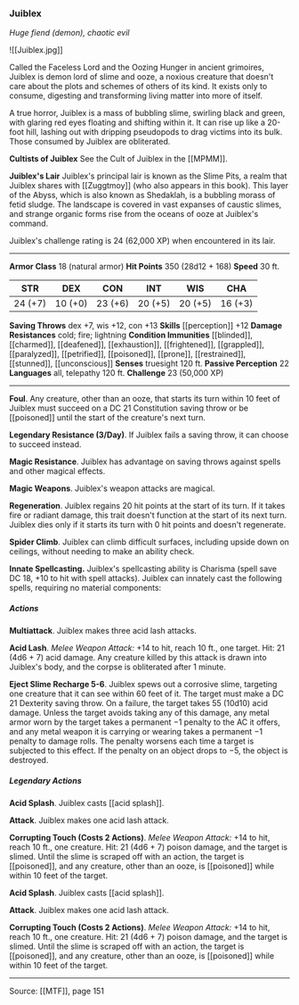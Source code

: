 ### Juiblex
_Huge fiend (demon), chaotic evil_

![[Juiblex.jpg]]

Called the Faceless Lord and the Oozing Hunger in ancient grimoires, Juiblex is demon lord of slime and ooze, a noxious creature that doesn't care about the plots and schemes of others of its kind. It exists only to consume, digesting and transforming living matter into more of itself.

A true horror, Juiblex is a mass of bubbling slime, swirling black and green, with glaring red eyes floating and shifting within it. It can rise up like a 20-foot hill, lashing out with dripping pseudopods to drag victims into its bulk. Those consumed by Juiblex are obliterated.

**Cultists of Juiblex** See the Cult of Juiblex in the [[MPMM]].


**Juiblex's Lair** Juiblex's principal lair is known as the Slime Pits, a realm that Juiblex shares with [[Zuggtmoy]] (who also appears in this book). This layer of the Abyss, which is also known as Shedaklah, is a bubbling morass of fetid sludge. The landscape is covered in vast expanses of caustic slimes, and strange organic forms rise from the oceans of ooze at Juiblex's command.

Juiblex's challenge rating is 24 (62,000 XP) when encountered in its lair.

---

**Armor Class** 18 (natural armor)
**Hit Points** 350 (28d12 + 168)
**Speed** 30 ft.

| STR     | DEX     | CON     | INT     | WIS     | CHA     |
|---------|---------|---------|---------|---------|---------|
| 24 (+7) | 10 (+0) | 23 (+6) | 20 (+5) | 20 (+5) | 16 (+3) |

**Saving Throws** dex +7, wis +12, con +13
**Skills** [[perception]] +12
**Damage Resistances** cold; fire; lightning
**Condition Immunities** [[blinded]], [[charmed]], [[deafened]], [[exhaustion]], [[frightened]], [[grappled]], [[paralyzed]], [[petrified]], [[poisoned]], [[prone]], [[restrained]], [[stunned]], [[unconscious]]
**Senses** truesight 120 ft.
**Passive Perception** 22
**Languages** all, telepathy 120 ft.
**Challenge** 23 (50,000 XP)

---

**Foul**. Any creature, other than an ooze, that starts its turn within 10 feet of Juiblex must succeed on a DC 21 Constitution saving throw or be [[poisoned]] until the start of the creature's next turn.

**Legendary Resistance (3/Day)**. If Juiblex fails a saving throw, it can choose to succeed instead.

**Magic Resistance**. Juiblex has advantage on saving throws against spells and other magical effects.

**Magic Weapons**. Juiblex's weapon attacks are magical.

**Regeneration**. Juiblex regains 20 hit points at the start of its turn. If it takes fire or radiant damage, this trait doesn't function at the start of its next turn. Juiblex dies only if it starts its turn with 0 hit points and doesn't regenerate.

**Spider Climb**. Juiblex can climb difficult surfaces, including upside down on ceilings, without needing to make an ability check.

**Innate Spellcasting.** Juiblex's spellcasting ability is Charisma (spell save DC 18, +10 to hit with spell attacks). Juiblex can innately cast the following spells, requiring no material components:

##### Actions
**Multiattack**. Juiblex makes three acid lash attacks.

**Acid Lash**. _Melee Weapon Attack:_ +14 to hit, reach 10 ft., one target. Hit: 21 (4d6 + 7) acid damage. Any creature killed by this attack is drawn into Juiblex's body, and the corpse is obliterated after 1 minute.

**Eject Slime Recharge 5-6**. Juiblex spews out a corrosive slime, targeting one creature that it can see within 60 feet of it. The target must make a DC 21 Dexterity saving throw. On a failure, the target takes 55 (10d10) acid damage. Unless the target avoids taking any of this damage, any metal armor worn by the target takes a permanent −1 penalty to the AC it offers, and any metal weapon it is carrying or wearing takes a permanent −1 penalty to damage rolls. The penalty worsens each time a target is subjected to this effect. If the penalty on an object drops to −5, the object is destroyed.

##### Legendary Actions
**Acid Splash**. Juiblex casts [[acid splash]].

**Attack**. Juiblex makes one acid lash attack.

**Corrupting Touch (Costs 2 Actions)**. _Melee Weapon Attack:_ +14 to hit, reach 10 ft., one creature. Hit: 21 (4d6 + 7) poison damage, and the target is slimed. Until the slime is scraped off with an action, the target is [[poisoned]], and any creature, other than an ooze, is [[poisoned]] while within 10 feet of the target.

**Acid Splash**. Juiblex casts [[acid splash]].

**Attack**. Juiblex makes one acid lash attack.

**Corrupting Touch (Costs 2 Actions)**. _Melee Weapon Attack:_ +14 to hit, reach 10 ft., one creature. Hit: 21 (4d6 + 7) poison damage, and the target is slimed. Until the slime is scraped off with an action, the target is [[poisoned]], and any creature, other than an ooze, is [[poisoned]] while within 10 feet of the target.

---

Source: [[MTF]], page 151